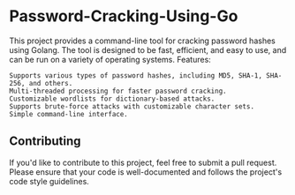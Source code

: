 # Password-Cracking-Using-Go
This project provides a command-line tool for cracking password hashes using Golang. The tool is designed to be fast, efficient, and easy to use, and can be run on a variety of operating systems.
Features:

    Supports various types of password hashes, including MD5, SHA-1, SHA-256, and others.
    Multi-threaded processing for faster password cracking.
    Customizable wordlists for dictionary-based attacks.
    Supports brute-force attacks with customizable character sets.
    Simple command-line interface.
    
## Contributing

If you'd like to contribute to this project, feel free to submit a pull request. Please ensure that your code is well-documented and follows the project's code style guidelines.
